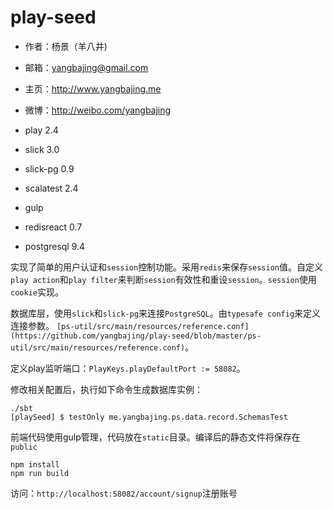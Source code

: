 # play-seed

- 作者：杨景（羊八井)
- 邮箱：yangbajing@gmail.com
- 主页：http://www.yangbajing.me
- 微博：http://weibo.com/yangbajing

- play 2.4
- slick 3.0
- slick-pg 0.9
- scalatest 2.4
- gulp
- redisreact 0.7
- postgresql 9.4

实现了简单的用户认证和`session`控制功能。采用`redis`来保存`session`值。自定义`play action`和`play filter`来判断`session`有效性和重设`session`。`session`使用`cookie`实现。

数据库层，使用`slick`和`slick-pg`来连接`PostgreSQL`。由`typesafe config`来定义连接参数。
`[ps-util/src/main/resources/reference.conf](https://github.com/yangbajing/play-seed/blob/master/ps-util/src/main/resources/reference.conf)`。

定义play监听端口：`PlayKeys.playDefaultPort := 58082`。

修改相关配置后，执行如下命令生成数据库实例：

```
./sbt
[playSeed] $ testOnly me.yangbajing.ps.data.record.SchemasTest
```

前端代码使用gulp管理，代码放在`static`目录。编译后的静态文件将保存在`public`

```
npm install
npm run build
```

访问：`http://localhost:58082/account/signup`注册账号
